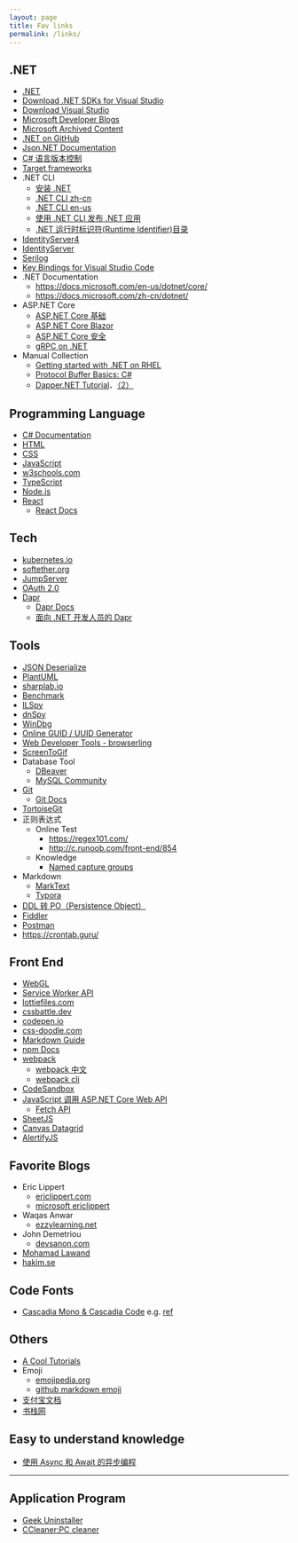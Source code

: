 ```yaml
---
layout: page
title: Fav links
permalink: /links/
---
```

## .NET

- [.NET](https://dotnet.microsoft.com/)
- [Download .NET SDKs for Visual Studio](https://dotnet.microsoft.com/download/visual-studio-sdks)
- [Download Visual Studio](https://visualstudio.microsoft.com/zh-hans/downloads/)
- [Microsoft Developer Blogs](https://devblogs.microsoft.com/)
- [Microsoft Archived Content](https://docs.microsoft.com/zh-cn/archive/)
- [.NET on GitHub](https://github.com/dotnet)
- [Json.NET Documentation](https://www.newtonsoft.com/json/help/html/Introduction.htm)
- [C# 语言版本控制](https://docs.microsoft.com/zh-cn/dotnet/csharp/language-reference/configure-language-version)
- [Target frameworks](https://docs.microsoft.com/en-us/dotnet/standard/frameworks)
- .NET CLI
  - [安装 .NET](https://docs.microsoft.com/zh-cn/dotnet/core/install/)
  - [.NET CLI zh-cn](https://docs.microsoft.com/zh-cn/dotnet/core/tools/)
  - [.NET CLI en-us](https://docs.microsoft.com/en-us/dotnet/core/tools/)
  - [使用 .NET CLI 发布 .NET 应用](https://docs.microsoft.com/zh-cn/dotnet/core/deploying/deploy-with-cli)
  - [.NET 运行时标识符(Runtime Identifier)目录](https://docs.microsoft.com/zh-cn/dotnet/core/rid-catalog)
- [IdentityServer4](https://docs.identityserver.io/)
- [IdentityServer](https://duendesoftware.com/)
- [Serilog](https://serilog.net/)
- [Key Bindings for Visual Studio Code](https://code.visualstudio.com/docs/getstarted/keybindings#_keyboard-shortcuts-reference)
- .NET Documentation
  - <https://docs.microsoft.com/en-us/dotnet/core/>
  - <https://docs.microsoft.com/zh-cn/dotnet/>
- ASP.NET Core
  - [ASP.NET Core 基础](https://docs.microsoft.com/zh-cn/aspnet/core/fundamentals/)
  - [ASP.NET Core Blazor](https://docs.microsoft.com/zh-cn/aspnet/core/blazor/)
  - [ASP.NET Core 安全](https://docs.microsoft.com/zh-cn/aspnet/core/security/)
  - [gRPC on .NET](https://docs.microsoft.com/en-us/aspnet/core/grpc/)
- Manual Collection
  - [Getting started with .NET on RHEL](https://access.redhat.com/documentation/en-us/net/5.0/)
  - [Protocol Buffer Basics: C#](https://developers.google.com/protocol-buffers/docs/csharptutorial)
  - [Dapper.NET Tutorial](https://riptutorial.com/dapper)、[（2）](https://www.learndapper.com/)

## Programming Language

- [C# Documentation](https://docs.microsoft.com/en-us/dotnet/csharp/)
- [HTML](https://developer.mozilla.org/zh-CN/docs/Web/HTML)
- [CSS](https://developer.mozilla.org/zh-CN/docs/Web/CSS)
- [JavaScript](https://developer.mozilla.org/zh-CN/docs/Web/JavaScript)
- [w3schools.com](https://www.w3schools.com/)
- [TypeScript](https://www.typescriptlang.org/)
- [Node.js](https://nodejs.org/zh-cn/)
- [React](https://reactjs.org/)
  - [React Docs](https://zh-hans.reactjs.org/docs/getting-started.html)

## Tech

- [kubernetes.io](https://kubernetes.io/)
- [softether.org](https://www.softether.org/)
- [JumpServer](https://www.jumpserver.org/)
- [OAuth 2.0](https://oauth.net/2/)
- [Dapr](https://dapr.io/)
  - [Dapr Docs](https://docs.dapr.io/)
  - [面向 .NET 开发人员的 Dapr](https://docs.microsoft.com/zh-cn/dotnet/architecture/dapr-for-net-developers/)

## Tools

- [JSON Deserialize](https://h5css.com/)
- [PlantUML](https://plantuml.com/zh/)
- [sharplab.io](https://sharplab.io/)
- [Benchmark](https://benchmarkdotnet.org/)
- [ILSpy](https://github.com/icsharpcode/ILSpy)
- [dnSpy](https://github.com/dnSpy/dnSpy)
- [WinDbg](https://docs.microsoft.com/zh-cn/windows-hardware/drivers/debugger/debugger-download-tools)
- [Online GUID / UUID Generator](https://guidgenerator.com/online-guid-generator.aspx)
- [Web Developer Tools - browserling](https://www.browserling.com/tools)
- [ScreenToGif](https://www.screentogif.com/)
- Database Tool
  - [DBeaver](https://dbeaver.io/)
  - [MySQL Community](https://dev.mysql.com/downloads/)
- [Git](https://git-scm.com/)
  - [Git Docs](https://git-scm.com/book/zh/v2)
- [TortoiseGit](https://tortoisegit.org/)
- 正则表达式
  - Online Test
    - <https://regex101.com/>
    - <http://c.runoob.com/front-end/854>
  - Knowledge
    - [Named capture groups](https://learnbyexample.github.io/learn_js_regexp/groupings-and-backreferences.html#named-capture-groups)
- Markdown
  - [MarkText](https://github.com/marktext/marktext)
  - [Typora](https://typora.io/)
- [DDL 转 PO（Persistence Object）](https://codverter.com/src/sqltoclass)
- [Fiddler](https://www.telerik.com/fiddler)
- [Postman](https://www.getpostman.com/)
- <https://crontab.guru/>

## Front End

- [WebGL](https://developer.mozilla.org/zh-CN/docs/Web/API/WebGL_API)
- [Service Worker API](https://developer.mozilla.org/zh-CN/docs/Web/API/Service_Worker_API)
- [lottiefiles.com](https://lottiefiles.com/)
- [cssbattle.dev](https://cssbattle.dev/)
- [codepen.io](https://codepen.io/)
- [css-doodle.com](https://css-doodle.com/)
- [Markdown Guide](https://www.markdownguide.org/)
- [npm Docs](https://docs.npmjs.com/)
- [webpack](https://webpack.js.org/)
  - [webpack 中文](https://www.webpackjs.com/)
  - [webpack cli](https://webpack.js.org/api/cli/)
- [CodeSandbox](https://codesandbox.io/)
- [JavaScript 调用 ASP.NET Core Web API](https://docs.microsoft.com/zh-cn/aspnet/core/tutorials/web-api-javascript)
  - [Fetch API](https://developer.mozilla.org/zh-CN/docs/Web/API/Fetch_API)
- [SheetJS](https://sheetjs.com/)
- [Canvas Datagrid](https://canvas-datagrid.js.org/)
- [AlertifyJS](https://alertifyjs.com/)

## Favorite Blogs
<!-- Most Valuable Pepoles -->
- Eric Lippert
  - [ericlippert.com](https://ericlippert.com/)
  - [microsoft ericlippert](https://docs.microsoft.com/zh-cn/archive/blogs/ericlippert/)
- Waqas Anwar
  - [ezzylearning.net](https://www.ezzylearning.net/)
- John Demetriou
  - [devsanon.com](https://www.devsanon.com/)
- [Mohamad Lawand](https://dev.to/moe23)
- [hakim.se](https://hakim.se/)

## Code Fonts

- [Cascadia Mono & Cascadia Code](https://github.com/microsoft/cascadia-code) e.g. [ref](https://ittranslator.cn/os/2020/12/31/getting-started-with-windows-terminal.html#%E5%AD%97%E4%BD%93)

## Others

- [A Cool Tutorials](https://zetcode.com/)
- Emoji
  - [emojipedia.org](https://emojipedia.org/)
  - [github markdown emoji](https://gist.github.com/rxaviers/7360908)
- [支付宝文档](https://opendocs.alipay.com/open/01zuoj)
- [书栈网](https://www.bookstack.cn/)

## Easy to understand knowledge

- [使用 Async 和 Await 的异步编程](https://docs.microsoft.com/zh-cn/dotnet/csharp/programming-guide/concepts/async/)

---

## Application Program

- [Geek Uninstaller](https://geekuninstaller.com/)
- [CCleaner:PC cleaner](https://www.ccleaner.com/ccleaner/download)
